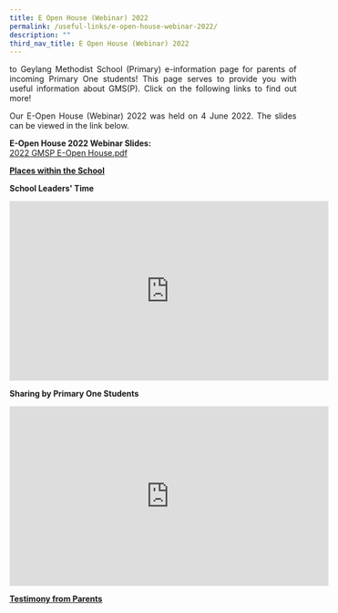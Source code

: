 ```yaml
---
title: E Open House (Webinar) 2022
permalink: /useful-links/e-open-house-webinar-2022/
description: ""
third_nav_title: E Open House (Webinar) 2022
---
```

<p style="text-align: justify;"> to Geylang Methodist School (Primary) e-information page for parents of incoming Primary One students! This page serves to provide you with useful information about GMS(P). Click on the following links to find out more! 

<p style="text-align: justify;">Our E-Open House (Webinar) 2022 was held on 4 June 2022. The slides can be viewed in the link below.

**E-Open House 2022 Webinar Slides:** <br>
[2022 GMSP E-Open House.pdf](/files/2022%20GMSP%20E-Open%20House.pdf)

**[Places within the School](https://staging.d33dbb0ee5w4xi.amplifyapp.com/useful-links/e-open-house-webinar-2022/places-within-the-school/)**                     

**School Leaders' Time**
<iframe width="560" height="315" src="https://www.youtube.com/embed/00eHWHg-_d8" title="YouTube video player" frameborder="0" allow="accelerometer; autoplay; clipboard-write; encrypted-media; gyroscope; picture-in-picture" allowfullscreen></iframe>
  
**Sharing by Primary One Students**    
<iframe width="560" height="315" src="https://www.youtube.com/embed/DSn9FaA89Qc" title="YouTube video player" frameborder="0" allow="accelerometer; autoplay; clipboard-write; encrypted-media; gyroscope; picture-in-picture" allowfullscreen></iframe>

**[Testimony from Parents](https://staging.d33dbb0ee5w4xi.amplifyapp.com/useful-links/e-openhouse-2021-1/testimony-from-parents)**